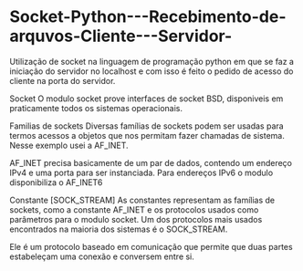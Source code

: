 # Socket-Python---Recebimento-de-arquvos-Cliente---Servidor-

Utilização de socket na linguagem de programação python em que se faz a iniciação do servidor no localhost e com isso é feito o pedido de acesso do cliente na porta do servidor.


Socket
O modulo socket prove interfaces de socket BSD, disponiveis em praticamente todos os sistemas operacionais.

Familias de sockets
Diversas famílias de sockets podem ser usadas para termos acessos a objetos que nos permitam fazer chamadas de sistema. Nesse exemplo usei a AF_INET.

AF_INET precisa basicamente de um par de dados, contendo um endereço IPv4 e uma porta para ser instanciada. Para endereços IPv6 o modulo disponibiliza o AF_INET6

Constante [SOCK_STREAM]
As constantes representam as famílias de sockets, como a constante AF_INET e os protocolos usados como parâmetros para o modulo socket. 
Um dos protocolos mais usados encontrados na maioria dos sistemas é o SOCK_STREAM.

Ele é um protocolo baseado em comunicação que permite que duas partes estabeleçam uma conexão e conversem entre si.
